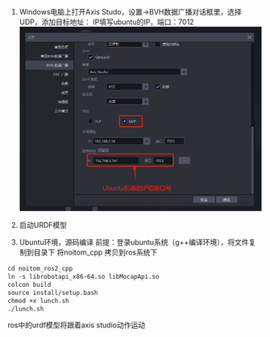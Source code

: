 1. Windows电脑上打开Axis Studo，设置->BVH数据广播对话框里，选择UDP，添加目标地址： IP填写ubuntu的IP，端口：7012![配置](配置.png)

   

2. 启动URDF模型

  

3. Ubuntu环境，源码编译
    前提：登录ubuntu系统（g++编译环境），将文件复制到目录下
    将noitom_cpp 拷贝到ros系统下

  ~~~
  cd noitom_ros2_cpp
  ln -s librobotapi_x86-64.so libMocapApi.so
  colcon build
  source install/setup.bash
  chmod +x lunch.sh 
  ./lunch.sh
  ~~~

  ros中的urdf模型将跟着axis studio动作运动